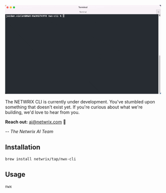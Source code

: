 <div align="center">
  <img src="demo.gif" alt="NETWRIX CLI Demo" width="600">
</div>

The NETWRIX CLI is currently under development. You've stumbled upon something that doesn't exist yet. If you're curious about what we're building, we'd love to hear from you.

**Reach out:** [ai@netwrix.com](mailto:ai@netwrix.com) 👋

*-- The Netwrix AI Team*

## Installation

```bash
brew install netwrix/tap/nwx-cli
```

## Usage


```bash
nwx
```
